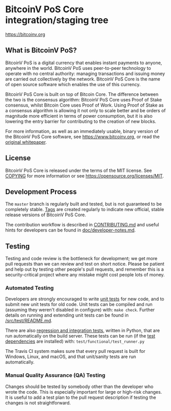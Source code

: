 BitcoinV PoS Core integration/staging tree
=====================================

https://bitcoinv.org

What is BitcoinV PoS?
----------------

BitcoinV PoS is a digital currency that enables instant payments to
anyone, anywhere in the world. BitcoinV PoS uses peer-to-peer technology to operate
with no central authority: managing transactions and issuing money are carried
out collectively by the network. BitcoinV PoS Core is the name of open source
software which enables the use of this currency.

BitcoinV PoS Core is built on top of Bitcoin Core. The difference between the two
is the consensus algorithm: BitcoinV PoS Core uses Proof of Stake consensus, whilst
Bitcoin Core uses Proof of Work. Using Proof of Stake as a consensus algorithm is
allowing it not only to scale better and be orders of magnitude more efficient in
terms of power consumption, but it is also lowering the entry barrier for contributing
to the creation of new blocks.

For more information, as well as an immediately usable, binary version of
the BitcoinV PoS Core software, see https://www.bitcoinv.org, or read the
[original whitepaper](https://www.bitcoinv.org/WhitePaper.pdf).

License
-------

BitcoinV PoS Core is released under the terms of the MIT license. See [COPYING](COPYING) for more
information or see https://opensource.org/licenses/MIT.

Development Process
-------------------

The `master` branch is regularly built and tested, but is not guaranteed to be
completely stable. [Tags](https://github.com/BitcoinVBR/bitcoinV/tags) are created
regularly to indicate new official, stable release versions of BitcoinV PoS Core.

The contribution workflow is described in [CONTRIBUTING.md](CONTRIBUTING.md)
and useful hints for developers can be found in [doc/developer-notes.md](doc/developer-notes.md).

Testing
-------

Testing and code review is the bottleneck for development; we get more pull
requests than we can review and test on short notice. Please be patient and help out by testing
other people's pull requests, and remember this is a security-critical project where any mistake might cost people
lots of money.

### Automated Testing

Developers are strongly encouraged to write [unit tests](src/test/README.md) for new code, and to
submit new unit tests for old code. Unit tests can be compiled and run
(assuming they weren't disabled in configure) with: `make check`. Further details on running
and extending unit tests can be found in [/src/test/README.md](/src/test/README.md).

There are also [regression and integration tests](/test), written
in Python, that are run automatically on the build server.
These tests can be run (if the [test dependencies](/test) are installed) with: `test/functional/test_runner.py`

The Travis CI system makes sure that every pull request is built for Windows, Linux, and macOS, and that unit/sanity tests are run automatically.

### Manual Quality Assurance (QA) Testing

Changes should be tested by somebody other than the developer who wrote the
code. This is especially important for large or high-risk changes. It is useful
to add a test plan to the pull request description if testing the changes is
not straightforward.
